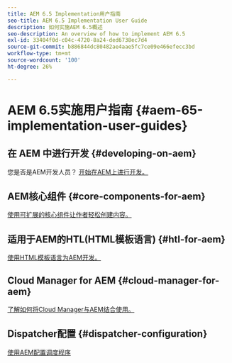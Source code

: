 ```yaml
---
title: AEM 6.5 Implementation用户指南
seo-title: AEM 6.5 Implementation User Guide
description: 如何实施AEM 6.5概述
seo-description: An overview of how to implement AEM 6.5
exl-id: 33404f0d-c04c-4720-8a24-ded6738ec7d4
source-git-commit: b886844dc80482ae4aae5fc7ce09e466efecc3bd
workflow-type: tm+mt
source-wordcount: '100'
ht-degree: 26%

---
```


# AEM 6.5实施用户指南 {#aem-65-implementation-user-guides}

## 在 AEM 中进行开发 {#developing-on-aem}

您是否是AEM开发人员？ [开始在AEM上进行开发。](/help/sites-developing/home.md)

## AEM核心组件 {#core-components-for-aem}

[使用可扩展的核心组件让作者轻松创建内容。](https://experienceleague.adobe.com/docs/experience-manager-core-components/using/introduction.html?lang=zh-Hans)

## 适用于AEM的HTL(HTML模板语言) {#htl-for-aem}

[使用HTML模板语言为AEM开发。](https://experienceleague.adobe.com/docs/experience-manager-htl/content/overview.html)

## Cloud Manager for AEM {#cloud-manager-for-aem}

[了解如何将Cloud Manager与AEM结合使用。](https://experienceleague.adobe.com/docs/experience-manager-cloud-manager/content/introduction.html)

## Dispatcher配置 {#dispatcher-configuration}

[使用AEM配置调度程序](https://experienceleague.adobe.com/docs/experience-manager-dispatcher/using/dispatcher.html)
